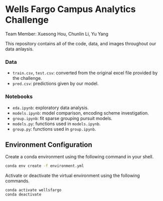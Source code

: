 # Wells Fargo Campus Analytics Challenge

Team Member: Xuesong Hou, Chunlin Li, Yu Yang

This repository contains all of the code, data, and images throughout our data anlaysis. 

### Data
- `train.csv`, `test.csv`: converted from the original excel file provided by the challenge.
- `pred.csv`: predictions given by our model.

### Notebooks
- `eda.ipynb`: exploratory data analysis.
- `models.ipynb`: model comparison, encoding scheme investigation.
- `group.ipynb`: fit sparse grouping pursuit models.
- `models.py`: functions used in `models.ipynb`.
- `group.py`: functions used in `group.ipynb`.

## Environment Configuration
Create a conda environment using the following command in your shell.
```bash
conda env create -f environment.yml
```

Activate or deactivate the virtual environment using the following commands.
```
conda activate wellsfargo
conda deactivate
```
